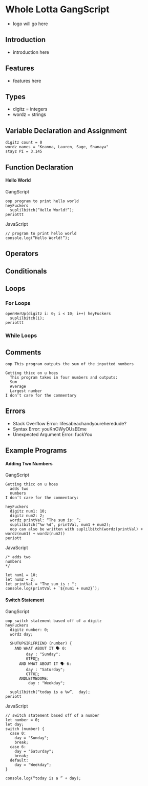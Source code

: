# Whole Lotta GangScript
- logo will go here

## Introduction
- introduction here

## Features
- features here

## Types
- digitz = integers
- wordz = strings

## Variable Declaration and Assignment
```
digitz count = 0
wordz names = "Keanna, Lauren, Sage, Shanaya"
stayz PI = 3.145
```

## Function Declaration
#### Hello World

GangScript
```
oop program to print hello world
heyFuckers
  suplilbitch(“Hello World!”);
periottt

```

JavaScript
```
// program to print hello world
console.log(“Hello World!”);
```

## Operators

## Conditionals

## Loops
### For Loops
```
openHerUp(digitz i: 0; i < 10; i++) heyFuckers
  suplilbitch(i);
periottt
```

### While Loops


## Comments
```
oop This program outputs the sum of the inputted numbers
```

```
Getting thicc on u hoes
  This program takes in four numbers and outputs:
  Sum
  Average
  Largest number
I don’t care for the commentary
```


## Errors
- Stack Overflow Error: lifesabeachandyoureheredude?
- Syntax Error: youKnOWyOUsEEme
- Unexpected Argument Error: fuckYou

## Example Programs

#### Adding Two Numbers

GangScript
```
Getting thicc on u hoes
  adds two
  numbers
I don’t care for the commentary:

heyFuckers
  digitz num1: 10;
  digitz num2: 2;
  wordz printVal: “The sum is: ”;
  suplilbitch(“%w %d”, printVal, num1 + num2);
  oop can also be written with suplilbitch(wordz(printVal) + wordz(num1) + wordz(num2))
periott
```

JavaScript
```
/* adds two
numbers
*/

let num1 = 10;
let num2 = 2;
let printVal = "The sum is : ";
console.log(printVal + `${num1 + num2}`);
```
#### Switch Statement

GangScript
```
oop switch statement based off of a digitz
heyFuckers
  digitz number: 0;
  wordz day;

  SHUTUPGIRLFRIEND (number) {
    AND WHAT ABOUT IT 🗣 0:
         day : "Sunday";
         GTFO💩;
      AND WHAT ABOUT IT 🗣 6:
         day : "Saturday";
         GTFO💩;
      ANDLETMEDOME:
          day : "Weekday";

  suplilbitch(“today is a %w”,  day);
periott
```

JavaScript
```
// switch statement based off of a number
let number = 0; 
let day;
switch (number) {
  case 0:
    day = "Sunday";
    break;
  case 6:
    day = "Saturday";
    break;
  default:
    day = "Weekday";
}

console.log(“today is a ” + day);
```
